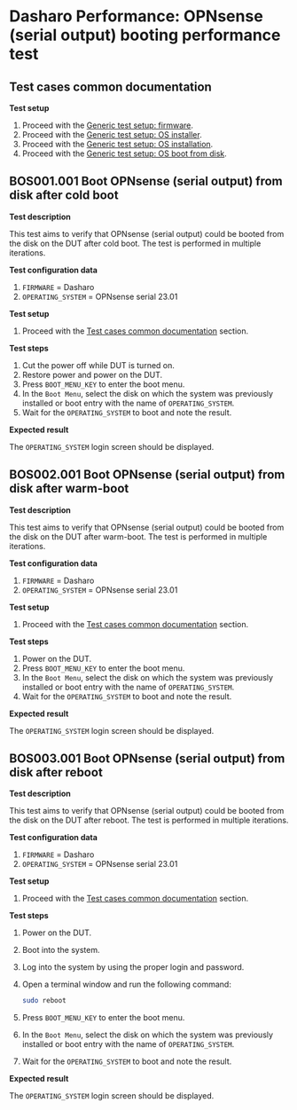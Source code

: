 # Dasharo Performance: OPNsense (serial output) booting performance test

## Test cases common documentation

**Test setup**

1. Proceed with the
   [Generic test setup: firmware](../../generic-test-setup/#firmware).
1. Proceed with the
   [Generic test setup: OS installer](../../generic-test-setup/#os-installer).
1. Proceed with the
   [Generic test setup: OS installation](../../generic-test-setup/#os-installation).
1. Proceed with the
   [Generic test setup: OS boot from disk](../../generic-test-setup/#os-boot-from-disk).

## BOS001.001 Boot OPNsense (serial output) from disk after cold boot

**Test description**

This test aims to verify that OPNsense (serial output) could be booted from the
disk on the DUT after cold boot. The test is performed in multiple iterations.

**Test configuration data**

1. `FIRMWARE` = Dasharo
1. `OPERATING_SYSTEM` = OPNsense serial 23.01

**Test setup**

1. Proceed with the
   [Test cases common documentation](#test-cases-common-documentation) section.

**Test steps**

1. Cut the power off while DUT is turned on.
1. Restore power and power on the DUT.
1. Press `BOOT_MENU_KEY` to enter the boot menu.
1. In the `Boot Menu`, select the disk on which the system was previously
   installed or boot entry with the name of `OPERATING_SYSTEM`.
1. Wait for the `OPERATING_SYSTEM` to boot and note the result.

**Expected result**

The `OPERATING_SYSTEM` login screen should be displayed.

## BOS002.001 Boot OPNsense (serial output) from disk after warm-boot

**Test description**

This test aims to verify that OPNsense (serial output) could be booted from the
disk on the DUT after warm-boot. The test is performed in multiple iterations.

**Test configuration data**

1. `FIRMWARE` = Dasharo
1. `OPERATING_SYSTEM` = OPNsense serial 23.01

**Test setup**

1. Proceed with the
   [Test cases common documentation](#test-cases-common-documentation) section.

**Test steps**

1. Power on the DUT.
1. Press `BOOT_MENU_KEY` to enter the boot menu.
1. In the `Boot Menu`, select the disk on which the system was previously
   installed or boot entry with the name of `OPERATING_SYSTEM`.
1. Wait for the `OPERATING_SYSTEM` to boot and note the result.

**Expected result**

The `OPERATING_SYSTEM` login screen should be displayed.

## BOS003.001 Boot OPNsense (serial output) from disk after reboot

**Test description**

This test aims to verify that OPNsense (serial output) could be booted from the
disk on the DUT after reboot. The test is performed in multiple iterations.

**Test configuration data**

1. `FIRMWARE` = Dasharo
1. `OPERATING_SYSTEM` = OPNsense serial 23.01

**Test setup**

1. Proceed with the
   [Test cases common documentation](#test-cases-common-documentation) section.

**Test steps**

1. Power on the DUT.
1. Boot into the system.
1. Log into the system by using the proper login and password.
1. Open a terminal window and run the following command:

    ```bash
    sudo reboot
    ```

1. Press `BOOT_MENU_KEY` to enter the boot menu.
1. In the `Boot Menu`, select the disk on which the system was previously
   installed or boot entry with the name of `OPERATING_SYSTEM`.
1. Wait for the `OPERATING_SYSTEM` to boot and note the result.

**Expected result**

The `OPERATING_SYSTEM` login screen should be displayed.
